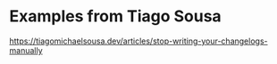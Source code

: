 # Examples from Tiago Sousa

https://tiagomichaelsousa.dev/articles/stop-writing-your-changelogs-manually

